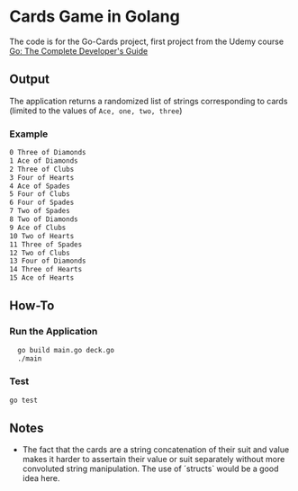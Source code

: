 # Cards Game in Golang

The code is for the Go-Cards project, first project from the Udemy course [Go: The Complete Developer's Guide](https://www.udemy.com/course/go-the-complete-developers-guide/)

## Output

The application returns a randomized list of strings corresponding to cards (limited to the values of `Ace, one, two, three`)

### Example

```bash
0 Three of Diamonds
1 Ace of Diamonds
2 Three of Clubs
3 Four of Hearts
4 Ace of Spades
5 Four of Clubs
6 Four of Spades
7 Two of Spades
8 Two of Diamonds
9 Ace of Clubs
10 Two of Hearts
11 Three of Spades
12 Two of Clubs
13 Four of Diamonds
14 Three of Hearts
15 Ace of Hearts
```

## How-To

### Run the Application

```bash
  go build main.go deck.go
  ./main
```

### Test

```bash
go test
```

## Notes

- The fact that the cards are a string concatenation of their suit and value makes it harder to assertain their value or suit separately without more convoluted string manipulation. The use of ´structs` would be a good idea here.

